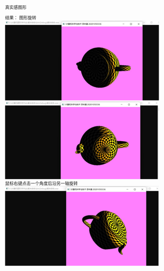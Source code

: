 真实感图形

结果：
图形旋转
![Image text](https://github.com/Bagery001/-/blob/main/%E6%9D%8E%E6%9E%97%E8%94%93-20201050336/%E6%9C%9F%E6%9C%AB%E4%BD%9C%E4%B8%9A/pic/teapot1.jpg)
![Image text](https://github.com/Bagery001/-/blob/main/%E6%9D%8E%E6%9E%97%E8%94%93-20201050336/%E6%9C%9F%E6%9C%AB%E4%BD%9C%E4%B8%9A/pic/teapot2.jpg)
鼠标右键点击一个角度后沿另一轴旋转
![Image text](https://github.com/Bagery001/-/blob/main/%E6%9D%8E%E6%9E%97%E8%94%93-20201050336/%E6%9C%9F%E6%9C%AB%E4%BD%9C%E4%B8%9A/pic/teapot3.jpg)

